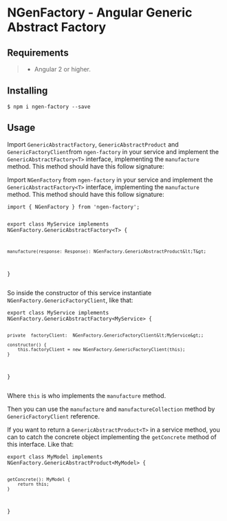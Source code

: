 <h1 id="ngenfactory---angular-generic-abstract-factory">NGenFactory - Angular Generic Abstract Factory</h1>
<h2 id="requirements">Requirements</h2>
<blockquote>
<ul>
<li>Angular 2 or higher.</li>
</ul>
</blockquote>
<h2 id="installing">Installing</h2>
<pre><code>$ npm i ngen-factory --save
</code></pre>
<h2 id="usage">Usage</h2>
<p>Import <code>GenericAbstractFactory</code>, <code>GenericAbstractProduct</code> and <code>GenericFactoryClient</code>from <code>ngen-factory</code> in your service and implement the <code>GenericAbstractFactory&lt;T&gt;</code> interface, implementing the  <code>manufacture</code> method. This method should have this follow signature:</p>
<p>Import <code>NGenFactory</code> from <code>ngen-factory</code> in your service and implement the <code>GenericAbstractFactory&lt;T&gt;</code> interface, implementing the  <code>manufacture</code> method. This method should have this follow signature:</p>
<pre><code>import { NGenFactory } from 'ngen-factory';

export class MyService implements NGenFactory.GenericAbstractFactory&lt;T&gt; {

	manufacture(response: Response): NGenFactory.GenericAbstractProduct&lt;T&gt;
	
}
</code></pre>
<p>So inside the constructor of this service instantiate <code>NGenFactory.GenericFactoryClient</code>, like that:</p>
<pre><code>export class MyService implements NGenFactory.GenericAbstractFactory&lt;MyService&gt; {

	private  factoryClient:  NGenFactory.GenericFactoryClient&lt;MyService&gt;;

	constructor() {
		this.factoryClient = new NGenFactory.GenericFactoryClient(this);
	}
	
}
</code></pre>
<p>Where <code>this</code> is who implements the <code>manufacture</code> method.</p>
<p>Then you can use the <code>manufacture</code> and <code>manufactureCollection</code> method by <code>GenericFactoryClient</code> reference.</p>
<p>If you want to return a <code>GenericAbstractProduct&lt;T&gt;</code> in a service method, you can to catch the concrete object implementing the <code>getConcrete</code> method of this interface. Like that:</p>
<pre><code>export class MyModel implements NGenFactory.GenericAbstractProduct&lt;MyModel&gt; {

	getConcrete(): MyModel {
		return this;
	}
	
}
</code></pre>

